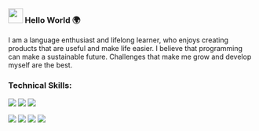 ### <img src="https://raw.githubusercontent.com/MartinHeinz/MartinHeinz/master/wave.gif" width="30px"> Hello World 🌍 

I am a language enthusiast and lifelong learner, who enjoys creating products that are useful and make life easier. 
I believe that programming can make a sustainable future. Challenges that make me grow and develop myself are the best.


### Technical Skills:

![](https://img.shields.io/badge/<BACKEND>-<Node.js/Express>-informational?style=flat&logo=data:image/svg%2bxml;base64,<BASE64_DATA>)
![](https://img.shields.io/badge/<BACKEND>-<REST>-informational?style=flat&logo=data:image/svg%2bxml;base64,<BASE64_DATA>)
![](https://img.shields.io/badge/<BACKEND>-<MongoDB/PostgreSQL>-informational?style=flat&logo=data:image/svg%2bxml;base64,<BASE64_DATA>)

![](https://img.shields.io/badge/<FRONTEND>-<REACT>-informational?style=flat&logo=<LOGO_NAME>&logoColor=white&color=2bbc8a)
![](https://img.shields.io/badge/<FRONTEND>-<REDUX>-informational?style=flat&logo=<LOGO_NAME>&logoColor=white&color=2bbc8a)
![](https://img.shields.io/badge/<FRONTEND>-<HTML>-informational?style=flat&logo=<LOGO_NAME>&logoColor=white&color=2bbc8a)
![](https://img.shields.io/badge/<FRONTEND>-<jQuery/Bootstrap>-informational?style=flat&logo=<LOGO_NAME>&logoColor=white&color=2bbc8a)

